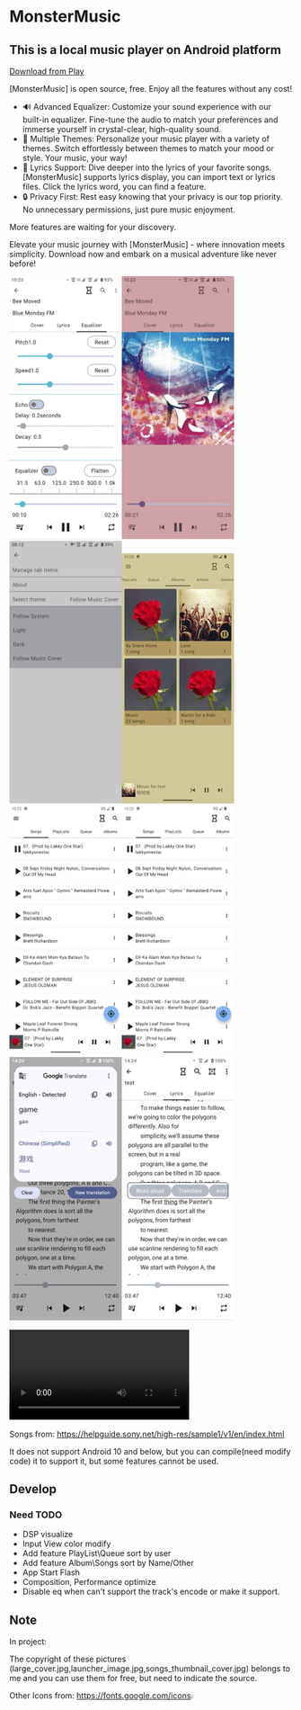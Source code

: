 # MonsterMusic

## This is a local music player on Android platform

[Download from Play](https://play.google.com/store/apps/details?id=com.ztftrue.music&pcampaignid=web_share)

[MonsterMusic] is open source, free. Enjoy all the features without any cost!

- 🔊 Advanced Equalizer: Customize your sound experience with our built-in equalizer. Fine-tune the
  audio to match your preferences and immerse yourself in crystal-clear, high-quality sound.
- 🌈 Multiple Themes: Personalize your music player with a variety of themes. Switch effortlessly
  between themes to match your mood or style. Your music, your way!
- 📜 Lyrics Support: Dive deeper into the lyrics of your favorite songs. [MonsterMusic] supports
  lyrics display, you can import text or lyrics files.
  Click the lyrics word, you can find a feature.
- 🔒 Privacy First: Rest easy knowing that your privacy is our top priority. No unnecessary
  permissions, just pure music enjoyment.

More features are waiting for your discovery.

Elevate your music journey with [MonsterMusic] - where innovation meets simplicity. Download now and
embark on a musical adventure like never before!

<img alt="equalizer" src="./Picture/equalizer.jpg" width="200px"/><img alt="cover" src="./Picture/cover.jpg" width="200px"/>
<img alt="settings" src="./Picture/settings.jpg" width="200px"/><img alt="albums" src="./Picture/albums.jpg" width="200px"/>
<img alt="songs" src="./Picture/songs.jpg" width="200px"/><img alt="songs" src="./Picture/songs.jpg" width="200px"/>
<img alt="dic" src="./Picture/dic.png" width="200px"/><img alt="lyrics" src="./Picture/lyrics.png" width="200px"/>

<video width="320px" controls>
  <source src="./Picture/MonstrMusicExample.mp4" type="video/mp4">
</video>

Songs from: https://helpguide.sony.net/high-res/sample1/v1/en/index.html

It does not support Android 10 and below, but you can compile(need modify code) it to support it,
but some features cannot be used.

## Develop

### Need TODO

- DSP visualize
- Input View color modify
- Add feature PlayList\Queue sort by user
- Add feature Album\Songs sort by Name/Other
- App Start Flash
- Composition, Performance optimize
- Disable eq when can't support the track's encode or make it support.

## Note

In project:

The copyright of these pictures (large_cover.jpg,launcher_image.jpg,songs_thumbnail_cover.jpg)
belongs to me and you can use them for free, but need to indicate the source.

Other Icons from: <https://fonts.google.com/icons>.
